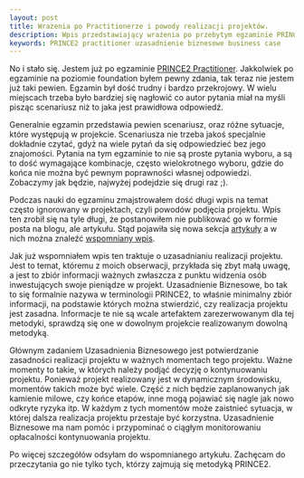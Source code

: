 ```yaml
---
layout: post
title: Wrażenia po Practitionerze i powody realizacji projektów.
description: Wpis przedstawiający wrażenia po przebytym egzaminie PRINCE2 Practiioner.
keywords: PRINCE2 practitioner uzasadnienie biznesowe business case
---
```

No i stało się. Jestem już po egzaminie [PRINCE2 Practitioner](http://www.prince2.com/prince2-practitioner.asp).
Jakkolwiek po egzaminie na poziomie foundation byłem pewny zdania, tak teraz nie jestem już taki pewien. Egzamin
był dość trudny i bardzo przekrojowy. W wielu miejscach trzeba było bardziej się nagłowić co autor pytania
miał na myśli pisząc scenariusz niż to jaka jest prawidłowa odpowiedź.

Generalnie egzamin przedstawia pewien scenariusz, oraz różne sytuacje, które występują w projekcie. Scenariusza
nie trzeba jakoś specjalnie dokładnie czytać, gdyż na wiele pytań da się odpowiedzieć bez jego znajomości.
Pytania na tym egzaminie to nie są proste pytania wyboru, a są to dość wymagające kombinacje, często
wielokrotnego wyboru, gdzie do końca nie można być pewnym poprawności własnej odpowiedzi. Zobaczymy jak będzie,
najwyżej podejdzie się drugi raz ;).

Podczas nauki do egzaminu zmajstrowałem dość długi wpis na temat często ignorowany w projektach, czyli
powodów podjęcia projektu. Wpis ten zrobił się na tyle długi, że postanowiłem nie publikować go w formie posta
na blogu, ale artykułu. Stąd pojawiła się nowa sekcja [artykuły](/artykuly/) a w nich można znaleźć
[wspomniany wpis](/artykuly/zarzadzanie-projektami/dlaczego-realizowany-jest-projekt/).

Jak już wspomniałem wpis ten traktuje o uzasadnianiu realizacji projektu. Jest to temat, któremu z moich obserwacji,
przykłada się zbyt małą uwagę, a jest to zbiór informacji ważnych zwłaszcza z punktu widzenia osób inwestujących
swoje pieniądze w projekt. Uzasadnienie Biznesowe, bo tak to się formalnie nazywa w terminologii PRINCE2, to właśnie
minimalny zbiór informacji, na podstawie których można stwierdzić, czy realizacja projektu jest zasadna. Informacje
te nie są wcale artefaktem zarezerwowanym dla tej metodyki, sprawdzą się one w dowolnym projekcie realizowanym
dowolną metodyką.

Głównym zadaniem Uzasadnienia Biznesowego jest potwierdzanie zasadności realizacji projektu w ważnych
momentach tego projektu. Ważne momenty to takie, w których należy podjąć decyzję o kontynuowaniu projektu. Ponieważ
projekt realizowany jest w dynamicznym środowisku, momentów takich może być wiele. Część z nich będzie zaplanowanych
jak kamienie milowe, czy końce etapów, inne mogą pojawiać się nagle jak nowo odkryte ryzyka itp. W każdym z tych
momentów może zaistnieć sytuacja, w której dalsza realizacja projektu przestaje być korzystna. Uzasadnienie
Biznesowe ma nam pomóc i przypominać o ciągłym monitorowaniu opłacalności kontynuowania projektu.

Po więcej szczegółów odsyłam do wspomnianego artykułu. Zachęcam do przeczytania go nie tylko tych, którzy
zajmują się metodyką PRINCE2.
